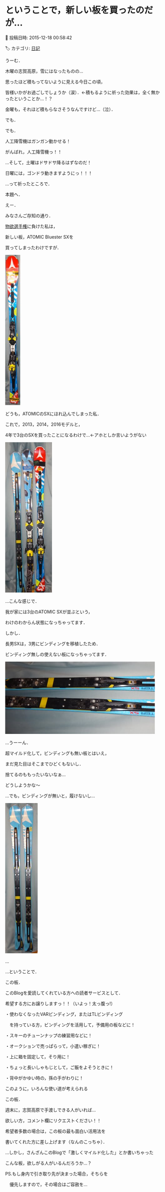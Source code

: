 # ということで，新しい板を買ったのだが…

📅 投稿日時: 2015-12-18 00:58:42

🏷️ カテゴリ: [日記](cc4b5682fb7b8b144980957a978653fb0.md)

うーむ．


木曜の志賀高原，雪にはなったものの…


思ったほど積もってないように見える今日この頃，


皆様いかがお過ごしでしょうか（涙）．←積もるように祈った効果は，全く無かったということか…！？





金曜も，それほど積もらなさそうなんですけど…（泣）．


でも．


でも．


人工降雪機はガンガン動かせる！


がんばれ，人工降雪機っ！！


…そして，土曜はドサドサ降るはずなのだ！


日曜には，ゴンドラ動きますようにっ！！！





…って祈ったところで．


本題へ．





えー．


みなさんご存知の通り．


[物欲選手権](e676591ac0d87f01c70ad0ad2ceae84f6.md)に負けた私は，


新しい板，ATOMIC Bluester SXを


買ってしまったわけですが．




![57f1c84a5002843e0bda8261f9988b8a.jpg](images/57f1c84a5002843e0bda8261f9988b8a.jpg)







どうも，ATOMICのSXにほれ込んでしまった私．


これで，2013，2014，2016モデルと，


4年で3台のSXを買ったことになるわけで…←アホとしか言いようがない




![120c9b728f9261c63af82541b298e8a9.jpg](images/120c9b728f9261c63af82541b298e8a9.jpg)




…こんな感じで．


我が家には3台のATOMIC SXが並ぶという，


わけのわからん状態になっちゃってます．





しかし．


長男SXは，3男にビンディングを移植したため．


ビンディング無しの使えない板になっちゃってます．




![0dada787ef7dd40ea64a9130eef98b52.jpg](images/0dada787ef7dd40ea64a9130eef98b52.jpg)




…うーーん．


超マイルド化して，ビンディングも無い板とはいえ，


まだ見た目はそこまでひどくもないし．


捨てるのももったいないなぁ…


どうしようかな～





…でも，ビンディングが無いと，履けないし…




![dd457b283569787a24727a8a7fae2847.jpg](images/dd457b283569787a24727a8a7fae2847.jpg)







…


…ということで．


この板．


このBlogを愛読してくれている方への読者サービスとして．


希望する方にお譲りしますっ！！（いよっ！太っ腹っ!）





・使わなくなったVARビンディング，またはTLビンディング


　を持っている方，ビンディングを活用して，予備用の板などに！





・スキーのチューンナップの練習用などに！





・オークションで売っぱらって，小遣い稼ぎに！





・上に箱を固定して，そり用に！





・ちょっと長いしゃもじとして，ご飯をよそうときに！





・背中がかゆい時の，孫の手がわりに！





このように，いろんな使い道が考えられる


この板．


週末に，志賀高原で手渡しできる人がいれば…


欲しい方，コメント欄にリクエストください！！





希望者多数の場合は，この板の最も面白い活用法を


書いてくれた方に差し上げます（なんのこっちゃ）．





…しかし，さんざんこのBlogで「激しくマイルド化した」とか書いちゃった


こんな板，欲しがる人がいるんだろうか…？





PS.もし身内で引き取り先が決まった場合，そちらを


　優先しますので，その場合はご容赦を…
